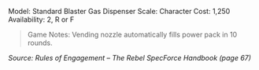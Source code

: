 Model: Standard Blaster Gas Dispenser
Scale: Character
Cost: 1,250
Availability: 2, R or F

> Game Notes: 
> Vending nozzle automatically fills power pack in 10 rounds.

*Source: Rules of Engagement – The Rebel SpecForce Handbook (page 67)*